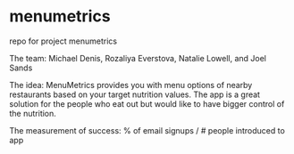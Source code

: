 # menumetrics
repo for project menumetrics

The team: Michael Denis, Rozaliya Everstova, Natalie Lowell, and Joel Sands 

The idea: MenuMetrics provides you with menu options of nearby restaurants based on your target nutrition values. The app is a great solution for the people who eat out but would like to have bigger control of the nutrition.

The measurement of success: % of email signups / # people introduced to app
